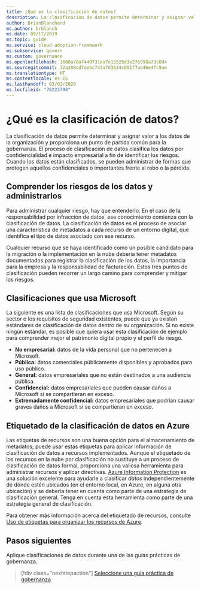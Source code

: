 ```yaml
---
title: ¿Qué es la clasificación de datos?
description: La clasificación de datos permite determinar y asignar valor a los datos de la organización y proporciona un punto de partida común para la gobernanza.
author: BrianBlanchard
ms.author: brblanch
ms.date: 09/17/2019
ms.topic: guide
ms.service: cloud-adoption-framework
ms.subservice: govern
ms.custom: governance
ms.openlocfilehash: 1680a78af449731ea7e15525d3e276998a73c0d4
ms.sourcegitcommit: 72a280cd7aebc743a7d3634c051f7ae46e4fc9ae
ms.translationtype: HT
ms.contentlocale: es-ES
ms.lasthandoff: 03/02/2020
ms.locfileid: "78223798"
---
```

<!-- markdownlint-disable MD026 -->

# <a name="what-is-data-classification"></a>¿Qué es la clasificación de datos?

La clasificación de datos permite determinar y asignar valor a los datos de la organización y proporciona un punto de partida común para la gobernanza. El proceso de clasificación de datos clasifica los datos por confidencialidad e impacto empresarial a fin de identificar los riesgos. Cuando los datos están clasificados, se pueden administrar de formas que protegen aquellos confidenciales o importantes frente al robo o la pérdida.

## <a name="understand-data-risks-then-manage-them"></a>Comprender los riesgos de los datos y administrarlos

Para administrar cualquier riesgo, hay que entenderlo. En el caso de la responsabilidad por infracción de datos, ese conocimiento comienza con la clasificación de datos. La clasificación de datos es el proceso de asociar una característica de metadatos a cada recurso de un entorno digital, que identifica el tipo de datos asociado con ese recurso.

Cualquier recurso que se haya identificado como un posible candidato para la migración o la implementación en la nube debería tener metadatos documentados para registrar la clasificación de los datos, la importancia para la empresa y la responsabilidad de facturación. Estos tres puntos de clasificación pueden recorrer un largo camino para comprender y mitigar los riesgos.

## <a name="classifications-microsoft-uses"></a>Clasificaciones que usa Microsoft

La siguiente es una lista de clasificaciones que usa Microsoft. Según su sector o los requisitos de seguridad existentes, puede que ya existan estándares de clasificación de datos dentro de su organización. Si no existe ningún estándar, es posible que quiera usar esta clasificación de ejemplo para comprender mejor el patrimonio digital propio y el perfil de riesgo.

- **No empresarial:** datos de la vida personal que no pertenecen a Microsoft.
- **Pública:** datos comerciales públicamente disponibles y aprobados para uso público.
- **General:** datos empresariales que no están destinados a una audiencia pública.
- **Confidencial:** datos empresariales que pueden causar daños a Microsoft si se compartieran en exceso.
- **Extremadamente confidencial:** datos empresariales que podrían causar graves daños a Microsoft si se compartieran en exceso.

## <a name="tagging-data-classification-in-azure"></a>Etiquetado de la clasificación de datos en Azure

Las etiquetas de recursos son una buena opción para el almacenamiento de metadatos; puede usar estas etiquetas para aplicar información de clasificación de datos a recursos implementados. Aunque el etiquetado de los recursos en la nube por clasificación no sustituye a un proceso de clasificación de datos formal, proporciona una valiosa herramienta para administrar recursos y aplicar directivas. [Azure Information Protection](https://docs.microsoft.com/azure/information-protection/what-is-information-protection) es una solución excelente para ayudarle a clasificar _datos_ independientemente de dónde estén ubicados (en el entorno local, en Azure, en alguna otra ubicación) y se debería tener en cuenta como parte de una estrategia de clasificación general. Tenga en cuenta esta herramienta como parte de una estrategia general de clasificación.

Para obtener más información acerca del etiquetado de recursos, consulte [Uso de etiquetas para organizar los recursos de Azure](https://docs.microsoft.com/azure/azure-resource-manager/resource-group-using-tags).

## <a name="next-steps"></a>Pasos siguientes

Aplique clasificaciones de datos durante una de las guías prácticas de gobernanza.

> [!div class="nextstepaction"]
> [Seleccione una guía práctica de gobernanza](../guides/index.md)
